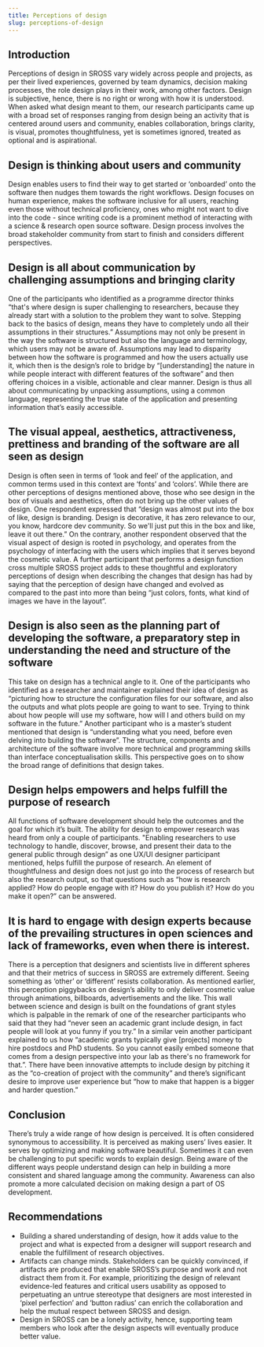 ```yaml
---
title: Perceptions of design
slug: perceptions-of-design
---
```

## Introduction

Perceptions of design in SROSS vary widely across people and projects, as per their lived experiences, governed by team dynamics, decision making processes, the role design plays in their work, among other factors. Design is subjective, hence, there is no right or wrong with how it is understood. When asked what design meant to them, our research participants came up with a broad set of responses ranging from design being an activity that is centered around users and community, enables collaboration, brings clarity, is visual, promotes thoughtfulness, yet is sometimes ignored, treated as optional and is aspirational.

## Design is thinking about users and community

Design enables users to find their way to get started or ‘onboarded’ onto the software then nudges them towards the right workflows. Design focuses on human experience, makes the software inclusive for all users, reaching even those without technical proficiency, ones who might not want to dive into the code - since writing code is a prominent method of interacting with a science & research open source software. Design process involves the broad stakeholder community from start to finish and considers different perspectives.

## Design is all about communication by challenging assumptions and bringing clarity

One of the participants who identified as a programme director thinks “that's where design is super challenging to researchers, because they already start with a solution to the problem they want to solve. Stepping back to the basics of design, means they have to completely undo all their assumptions in their structures.” Assumptions may not only be present in the way the software is structured but also the language and terminology, which users may not be aware of. Assumptions may lead to disparity between how the software is programmed and how the users actually use it, which then is the design’s role to bridge by “\[understanding] the nature in while people interact with different features of the software” and then offering choices in a visible, actionable and clear manner. Design is thus all about communicating by unpacking assumptions, using a common language, representing the true state of the application and presenting information that’s easily accessible.

## The visual appeal, aesthetics, attractiveness, prettiness and branding of the software are all seen as design

Design is often seen in terms of ‘look and feel’ of the application, and common terms used in this context are ‘fonts’ and ‘colors’. While there are other perceptions of designs mentioned above, those who see design in the box of visuals and aesthetics, often do not bring up the other values of design. One respondent expressed that “design was almost put into the box of like, design is branding. Design is decorative, it has zero relevance to our, you know, hardcore dev community. So we'll just put this in the box and like, leave it out there.” On the contrary, another respondent observed that the visual aspect of design is rooted in psychology, and operates from the psychology of interfacing with the users which implies that it serves beyond the cosmetic value. A further participant that performs a design function cross multiple SROSS project adds to these thoughtful and exploratory perceptions of design when describing the changes that design has had by saying that the perception of design have changed and evolved as compared to the past into more than being “just colors, fonts, what kind of images we have in the layout”.

## Design is also seen as the planning part of developing the software, a preparatory step in understanding the need and structure of the software

This take on design has a technical angle to it. One of the participants who identified as a researcher and maintainer explained their idea of design as “picturing how to structure the configuration files for our software, and also the outputs and what plots people are going to want to see. Trying to think about how people will use my software, how will I and others build on my software in the future.” Another participant who is a master’s student mentioned that design is “understanding what you need, before even delving into building the software”. The structure, components and architecture of the software involve more technical and programming skills than interface conceptualisation skills. This perspective goes on to show the broad range of definitions that design takes.

## Design helps empowers and helps fulfill the purpose of research

All functions of software development should help the outcomes and the goal for which it’s built. The ability for design to empower research was heard from only a couple of participants. "Enabling researchers to use technology to handle, discover, browse, and present their data to the general public through design” as one UX/UI designer participant mentioned, helps fulfill the purpose of research. An element of thoughtfulness and design does not just go into the process of research but also the research output, so that questions such as “how is research applied? How do people engage with it? How do you publish it? How do you make it open?” can be answered.

## It is hard to engage with design experts because of the prevailing structures in open sciences and lack of frameworks, even when there is interest. 

There is a perception that designers and scientists live in different spheres and that their metrics of success in SROSS are extremely different. Seeing something as ‘other’ or ‘different’ resists collaboration. As mentioned earlier, this perception piggybacks on design’s ability to only deliver cosmetic value through animations, billboards, advertisements and the like. This wall between science and design is built on the foundations of grant styles which is palpable in the remark of one of the researcher participants who said that they had “never seen an academic grant include design, in fact people will look at you funny if you try.” In a similar vein another participant explained to us how “academic grants typically give \[projects] money to hire postdocs and PhD students. So you cannot easily embed someone that comes from a design perspective into your lab as there's no framework for that.”. There have been innovative attempts to include design by pitching it as the “co-creation of project with the community” and there’s significant desire to improve user experience but “how to make that happen is a bigger and harder question.”

## Conclusion

There’s truly a wide range of how design is perceived. It is often considered synonymous to accessibility. It is perceived as making users’ lives easier. It serves by optimizing and making software beautiful. Sometimes it can even be challenging to put specific words to explain design. Being aware of the different ways people understand design can help in building a more consistent and shared language among the community. Awareness can also promote a more calculated decision on making design a part of OS development.

## Recommendations

* Building a shared understanding of design, how it adds value to the project and what is expected from a designer will support research and enable the fulfillment of research objectives.
* Artifacts can change minds. Stakeholders can be quickly convinced, if artifacts are produced that enable SROSS’s purpose and work and not distract them from it. For example, prioritizing the design of relevant evidence-led features and critical users usability as opposed to perpetuating an untrue stereotype that designers are most interested in ‘pixel perfection’ and ‘button radius’ can enrich the collaboration and help the mutual respect between SROSS and design.
* Design in SROSS can be a lonely activity, hence, supporting team members who look after the design aspects will eventually produce better value.
